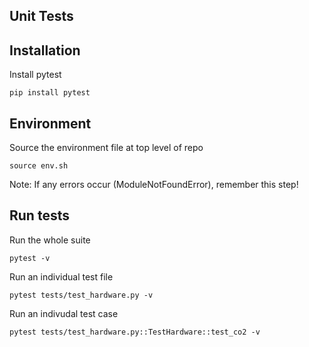 ## Unit Tests

## Installation
Install pytest
```
pip install pytest
```

## Environment
Source the environment file at top level of repo
```
source env.sh
```
Note: If any errors occur (ModuleNotFoundError), remember this step!

## Run tests
Run the whole suite
```
pytest -v
```
Run an individual test file
```
pytest tests/test_hardware.py -v
```
Run an indivudal test case
```
pytest tests/test_hardware.py::TestHardware::test_co2 -v
```
